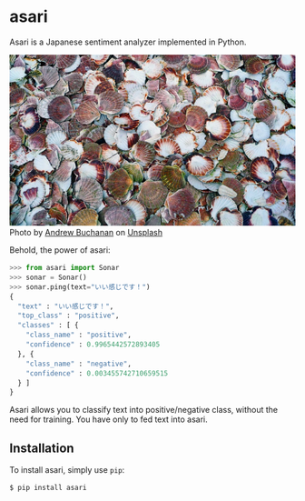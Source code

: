 # asari
Asari is a Japanese sentiment analyzer implemented in Python.

![Image](./docs/asari.jpg)
Photo by [Andrew Buchanan](https://unsplash.com/@photoart2018) on [Unsplash](https://unsplash.com/)

Behold, the power of asari:

```python
>>> from asari import Sonar
>>> sonar = Sonar()
>>> sonar.ping(text="いい感じです！")
{
  "text" : "いい感じです！",
  "top_class" : "positive",
  "classes" : [ {
    "class_name" : "positive",
    "confidence" : 0.9965442572893405
  }, {
    "class_name" : "negative",
    "confidence" : 0.003455742710659515
  } ]
}
```

Asari allows you to classify text into positive/negative class, without the need for training. You have only to fed text into asari.

## Installation
To install asari, simply use `pip`:

```bash
$ pip install asari
```
